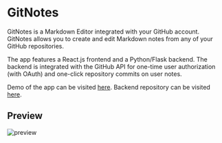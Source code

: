 # GitNotes

GitNotes is a Markdown Editor integrated with your GitHub account. GitNotes allows you to create and edit Markdown notes from any of your GitHub repositories. 

The app features a React.js frontend and a Python/Flask backend. The backend is integrated with the GitHub API for one-time user authorization (with OAuth) and one-click repository commits on user notes.

Demo of the app can be visited [here](https://gitnotes-app.web.app/). Backend repository can be visited [here](https://github.com/madhi-naga/GitNotes-be). 

## Preview 
![preview](https://madhinaga.me/assets/img/portfolio/gitnotes-preview.PNG)

